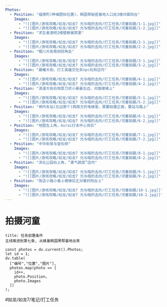 ```yaml
---
Photos:
  - Position: "福德町(种植图标位置)，韩国帮秘密基地入口处3楼对面阳台"
    Images:
      - "![[图片/游戏攻略/如龙/如龙7 光与暗的去向/打工任务/河童拍摄/1-1.jpg]]"
      - "![[图片/游戏攻略/如龙/如龙7 光与暗的去向/打工任务/河童拍摄/1-2.jpg]]"
  - Position: "求生者酒吧2楼壁橱被窝里"
    Images:
      - "![[图片/游戏攻略/如龙/如龙7 光与暗的去向/打工任务/河童拍摄/2-1.jpg]]"
      - "![[图片/游戏攻略/如龙/如龙7 光与暗的去向/打工任务/河童拍摄/2-2.jpg]]"
  - Position: "樱川大街南侧拐角处"
    Images:
      - "![[图片/游戏攻略/如龙/如龙7 光与暗的去向/打工任务/河童拍摄/3-1.jpg]]"
      - "![[图片/游戏攻略/如龙/如龙7 光与暗的去向/打工任务/河童拍摄/3-2.jpg]]"
  - Position: "晨曦大街，打工英雄交任务npc右侧店内"
    Images:
      - "![[图片/游戏攻略/如龙/如龙7 光与暗的去向/打工任务/河童拍摄/4-1.jpg]]"
      - "![[图片/游戏攻略/如龙/如龙7 光与暗的去向/打工任务/河童拍摄/4-2.jpg]]"
  - Position: "浪漫大街右侧菜刀状小巷最左边，对面楼梯上"
    Images:
      - "![[图片/游戏攻略/如龙/如龙7 光与暗的去向/打工任务/河童拍摄/5-1.jpg]]"
      - "![[图片/游戏攻略/如龙/如龙7 光与暗的去向/打工任务/河童拍摄/5-2.jpg]]"
  - Position: "神内车站(左边那个)西南方的电梯里，需要拍摄正面，要站马路上"
    Images:
      - "![[图片/游戏攻略/如龙/如龙7 光与暗的去向/打工任务/河童拍摄/6-1.jpg]]"
      - "![[图片/游戏攻略/如龙/如龙7 光与暗的去向/打工任务/河童拍摄/6-2.jpg]]"
  - Position: "地图左上角，mirai打击中心背后"
    Images:
      - "![[图片/游戏攻略/如龙/如龙7 光与暗的去向/打工任务/河童拍摄/7-1.jpg]]"
      - "![[图片/游戏攻略/如龙/如龙7 光与暗的去向/打工任务/河童拍摄/7-2.jpg]]"
  - Position: "中华街易与堂右侧"
    Images:
      - "![[图片/游戏攻略/如龙/如龙7 光与暗的去向/打工任务/河童拍摄/8-1.jpg]]"
      - "![[图片/游戏攻略/如龙/如龙7 光与暗的去向/打工任务/河童拍摄/8-2.jpg]]"
  - Position: "滨北公园右上角，“勇气蔬菜”店内"
    Images:
      - "![[图片/游戏攻略/如龙/如龙7 光与暗的去向/打工任务/河童拍摄/9-1.jpg]]"
      - "![[图片/游戏攻略/如龙/如龙7 光与暗的去向/打工任务/河童拍摄/9-2.jpg]]"
  - Position: "饭店小路小巷上楼梯后正对着的阳台上"
    Images:
      - "![[图片/游戏攻略/如龙/如龙7 光与暗的去向/打工任务/河童拍摄/10-1.jpg]]"
      - "![[图片/游戏攻略/如龙/如龙7 光与暗的去向/打工任务/河童拍摄/10-2.jpg]]"
---
```

# 拍摄河童
```ad-important
title: 任务前置条件
主线推进到第七章, 从蛛巢韩国黑帮基地出来
```

```dataviewjs
const photos = dv.current().Photos;
let id = 1;
dv.table(
  ["编号","位置","图片"],
  photos.map(photo => [
    id++,
    photo.Position,
    photo.Images
  ])
);
```

#如龙/如龙7/笔记/打工任务 